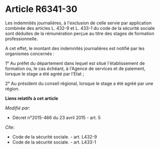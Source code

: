 # Article R6341-30

Les indemnités journalières, à l'exclusion de celle servie par application combinée des articles L. 432-9 et L. 433-1 du code
de la sécurité sociale sont déduites de la rémunération perçue au titre des stages de formation professionnelle. 

A cet effet, le montant des indemnités journalières est notifié par les organismes concernés : 

1° Au préfet du département dans lequel est situé l'établissement de formation ou, le cas échéant, à l'Agence de services et
de paiement, lorsque le stage a été agréé par l'Etat ; 

2° Au président du conseil régional, lorsque le stage a été agréé par une région.

**Liens relatifs à cet article**

_Modifié par_:

  - Décret n°2015-466 du 23 avril 2015 - art. 5

_Cite_:

  - Code de la sécurité sociale. - art. L432-9
  - Code de la sécurité sociale. - art. L433-1
